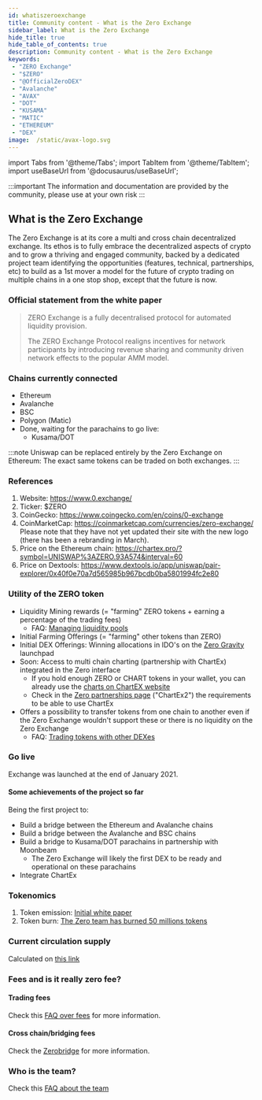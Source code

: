 ```yaml
---
id: whatiszeroexchange
title: Community content - What is the Zero Exchange
sidebar_label: What is the Zero Exchange
hide_title: true
hide_table_of_contents: true
description: Community content - What is the Zero Exchange
keywords:
 - "ZERO Exchange"
 - "$ZERO"
 - "@OfficialZeroDEX"
 - "Avalanche"
 - "AVAX"
 - "DOT"
 - "KUSAMA"
 - "MATIC"
 - "ETHEREUM"
 - "DEX"
image:  /static/avax-logo.svg
---
```


import Tabs from '@theme/Tabs';
import TabItem from '@theme/TabItem';
import useBaseUrl from '@docusaurus/useBaseUrl';

:::important
The information and documentation are provided by the community, please use at your own risk
:::


## What is the Zero Exchange

The Zero Exchange is at its core a multi and cross chain decentralized exchange.  Its ethos is to fully embrace the decentralized aspects of crypto and to grow a thriving and engaged community, backed by a dedicated project team identifying the opportunities (features, technical, partnerships, etc) to build as a 1st mover a model for the future of crypto trading on multiple chains in a one stop shop, except that the future is now.


### Official statement from the white paper

> ZERO Exchange is a fully decentralised protocol for automated liquidity provision.
> 
> The ZERO Exchange Protocol realigns incentives for network participants by introducing revenue sharing and community driven network effects to the popular AMM model.

### Chains currently connected

* Ethereum
* Avalanche
* BSC
* Polygon (Matic)
* Done, waiting for the parachains to go live:  
	* Kusama/DOT

:::note Uniswap can be replaced entirely by the Zero Exchange on Ethereum: The exact same tokens can be traded on both exchanges.
:::


### References

1. Website: https://www.0.exchange/
1. Ticker: $ZERO
1. CoinGecko: https://www.coingecko.com/en/coins/0-exchange
1. CoinMarketCap: https://coinmarketcap.com/currencies/zero-exchange/  
	Please note that they have not yet updated their site with the new logo (there has been a rebranding in March). 
1. Price on the Ethereum chain: https://chartex.pro/?symbol=UNISWAP%3AZERO.93A574&interval=60
1. Price on Dextools: https://www.dextools.io/app/uniswap/pair-explorer/0x40f0e70a7d565985b967bcdb0ba5801994fc2e80
	 

### Utility of the ZERO token

* Liquidity Mining rewards (= "farming" ZERO tokens + earning a percentage of the trading fees)
	* FAQ: [Managing liquidity pools](faq/faq009.md)	
* Initial Farming Offerings (= "farming" other tokens than ZERO)
* Initial DEX Offerings: Winning allocations in IDO's on the [Zero Gravity](zerogravity.md) launchpad
* Soon: Access to multi chain charting (partnership with ChartEx) integrated in the Zero interface
	* If you hold enough ZERO or CHART tokens in your wallet, you can already use the [charts on ChartEX website](https://metamorphosis.chartex.pro)
	* Check in the [Zero partnerships page](partnerships.md) ("ChartEx2") the requirements to be able to use ChartEx
* Offers a possibility to transfer tokens from one chain to another even if the Zero Exchange wouldn't support these or there is no liquidity on the Zero Exchange
	* FAQ: [Trading tokens with other DEXes](faq/faq006.md)



### Go live

Exchange was launched at the end of January 2021.

#### Some achievements of the project so far
Being the first project to:
* Build a bridge between the Ethereum and Avalanche chains
* Build a bridge between the Avalanche and BSC chains
* Build a bridge to Kusama/DOT parachains in partnership with Moonbeam
	* The Zero Exchange will likely the first DEX to be ready and operational on these parachains
* Integrate ChartEx


### Tokenomics

1. Token emission: [Initial white paper](https://0exchangestatic.blob.core.windows.net/whitepaper/0Whitepaper.pdf)
1. Token burn: [The Zero team has burned 50 millions tokens](https://0exchangestatic.blob.core.windows.net/whitepaper/0Whitepaper.pdf)

### Current circulation supply

Calculated on [this link](https://zeromktcapcalc.azurewebsites.net/api/GetSupply)

### Fees and is it really zero fee?

#### Trading fees

Check this [FAQ over fees](faq/faq008.md) for more information.

#### Cross chain/bridging fees

Check the [Zerobridge](zerobridge.md) for more information.


### Who is the team?
      
Check this [FAQ about the team](faq/faq012.md)
 
